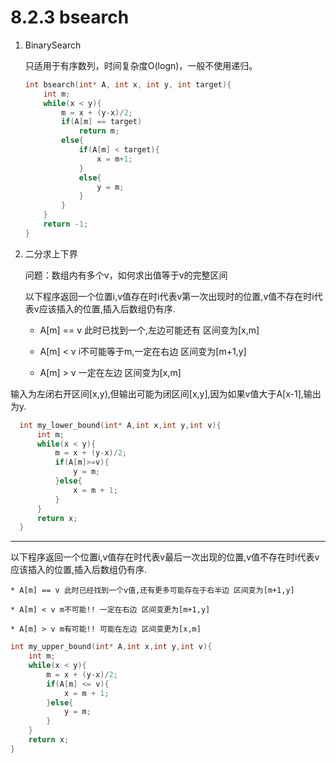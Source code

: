 # 8.2.3 bsearch
1. BinarySearch

    只适用于有序数列，时间复杂度O(logn)，一般不使用递归。

    ~~~c++
    int bsearch(int* A, int x, int y, int target){
        int m;
        while(x < y){
            m = x + (y-x)/2;
            if(A[m] == target)
                return m;
            else{
                if(A[m] < target){
                    x = m+1;
                }
                else{
                    y = m;
                }
            }
        }
        return -1;
    }

    ~~~

2. 二分求上下界

    问题：数组内有多个v，如何求出值等于v的完整区间

    以下程序返回一个位置i,v值存在时i代表v第一次出现时的位置,v值不存在时i代表v应该插入的位置,插入后数组仍有序.

    * A[m] == v 此时已找到一个,左边可能还有 区间变为[x,m]

    * A[m] <  v i不可能等于m,一定在右边 区间变为[m+1,y]

    * A[m] >  v 一定在左边 区间变为[x,m]

  输入为左闭右开区间[x,y),但输出可能为闭区间[x,y],因为如果v值大于A[x-1],输出为y.

  ~~~c++
    int my_lower_bound(int* A,int x,int y,int v){
        int m;
        while(x < y){
            m = x + (y-x)/2;
            if(A[m]>=v){
                y = m;
            }else{
                x = m + 1;
            }
        }
        return x;
    }

  ~~~

  ---

  以下程序返回一个位置i,v值存在时代表v最后一次出现的位置,v值不存在时i代表v应该插入的位置,插入后数组仍有序.

    * A[m] == v 此时已经找到一个v值,还有更多可能存在于右半边 区间变为[m+1,y]

    * A[m] < v m不可能!! 一定在右边 区间变更为[m+1,y]

    * A[m] > v m有可能!! 可能在左边 区间变更为[x,m]

  ~~~c++
  int my_upper_bound(int* A,int x,int y,int v){
      int m;
      while(x < y){
          m = x + (y-x)/2;
          if(A[m] <= v){
              x = m + 1;
          }else{
              y = m;
          }
      }
      return x;
  }

  ~~~
